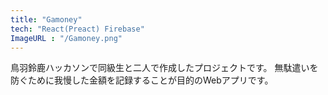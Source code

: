 ```yaml
---
title: "Gamoney"
tech: "React(Preact) Firebase"
ImageURL : "/Gamoney.png"
---
```

鳥羽鈴鹿ハッカソンで同級生と二人で作成したプロジェクトです。
無駄遣いを防ぐために我慢した金額を記録することが目的のWebアプリです。
